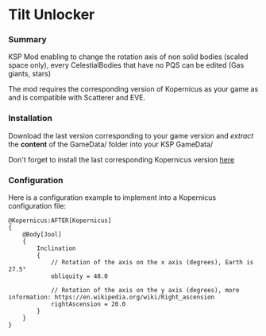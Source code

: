 # Tilt Unlocker

### Summary

KSP Mod enabling to change the rotation axis of non solid bodies (scaled space only), every CelestialBodies that have no PQS can be edited (Gas giants, stars)

The mod requires the corresponding version of Kopernicus as your game as and is compatible with Scatterer and EVE.

### Installation

Download the last version corresponding to your game version and *extract* the **content** of the GameData/ folder into your KSP GameData/

Don't forget to install the last corresponding Kopernicus version [here](https://github.com/Kopernicus/Kopernicus/releases)
 

### Configuration

Here is a configuration example to implement into a Kopernicus configuration file:

```
@Kopernicus:AFTER[Kopernicus]
{
    @Body[Jool]
    {
        Inclination
        {
            // Rotation of the axis on the x axis (degrees), Earth is 27.5°
            obliquity = 48.0

            // Rotation of the axis on the y axis (degrees), more information: https://en.wikipedia.org/wiki/Right_ascension
            rightAscension = 20.0
        }
    }
}
```
